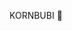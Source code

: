 KORNBUBI 🐯

<!---
BXWBXBX/BXWBXBX is a ✨ special ✨ repository because its `README.md` (this file) appears on your GitHub profile.
You can click the Preview link to take a look at your changes.
--->
